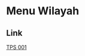 # Menu Wilayah

## Link

[TPS 001](https://github.com/gigit-pemilu/pemilu-2024-74-sulawesi-tenggara/tree/main/pileg-dpr/hitung-suara/sub/74-sulawesi-tenggara/sub/08-kolaka-utara/sub/03-batu-putih/sub/2011-batu-api/sub/001-tps)

